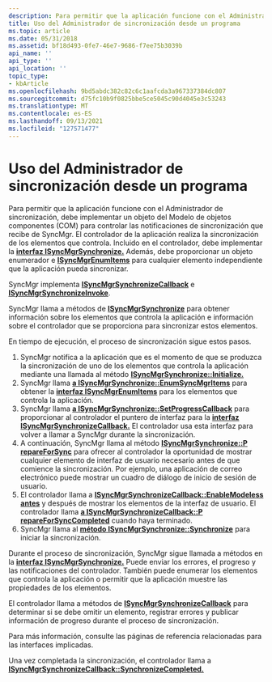 ```yaml
---
description: Para permitir que la aplicación funcione con el Administrador de sincronización, debe implementar un objeto del Modelo de objetos componentes (COM) para controlar las notificaciones de sincronización que recibe de SyncMgr.
title: Uso del Administrador de sincronización desde un programa
ms.topic: article
ms.date: 05/31/2018
ms.assetid: bf18d493-0fe7-46e7-9686-f7ee75b3039b
api_name: ''
api_type: ''
api_location: ''
topic_type:
- kbArticle
ms.openlocfilehash: 9bd5abdc382c82c6c1aafcda3a967337384dc807
ms.sourcegitcommit: d75fc10b9f0825bbe5ce5045c90d4045e3c53243
ms.translationtype: MT
ms.contentlocale: es-ES
ms.lasthandoff: 09/13/2021
ms.locfileid: "127571477"
---
```

# <a name="using-synchronization-manager-from-a-program"></a>Uso del Administrador de sincronización desde un programa

Para permitir que la aplicación funcione con el Administrador de sincronización, debe implementar un objeto del Modelo de objetos componentes (COM) para controlar las notificaciones de sincronización que recibe de SyncMgr. El controlador de la aplicación realiza la sincronización de los elementos que controla. Incluido en el controlador, debe implementar la [**interfaz ISyncMgrSynchronize.**](/windows/desktop/api/Mobsync/nn-mobsync-isyncmgrsynchronize) Además, debe proporcionar un objeto enumerador e [**ISyncMgrEnumItems**](/windows/desktop/api/mobsync/nn-mobsync-isyncmgrenumitems) para cualquier elemento independiente que la aplicación pueda sincronizar.

SyncMgr implementa [**ISyncMgrSynchronizeCallback**](/windows/desktop/api/mobsync/nn-mobsync-isyncmgrsynchronizecallback) e [**ISyncMgrSynchronizeInvoke**](/windows/desktop/api/Mobsync/nn-mobsync-isyncmgrsynchronizeinvoke).

SyncMgr llama a métodos de [**ISyncMgrSynchronize**](/windows/desktop/api/Mobsync/nn-mobsync-isyncmgrsynchronize) para obtener información sobre los elementos que controla la aplicación e información sobre el controlador que se proporciona para sincronizar estos elementos.

En tiempo de ejecución, el proceso de sincronización sigue estos pasos.

1.  SyncMgr notifica a la aplicación que es el momento de que se produzca la sincronización de uno de los elementos que controla la aplicación mediante una llamada al método [**ISyncMgrSynchronize::Initialize.**](/windows/desktop/api/Mobsync/nf-mobsync-isyncmgrsynchronize-initialize)
2.  SyncMgr llama [**a ISyncMgrSynchronize::EnumSyncMgrItems**](/windows/desktop/api/Mobsync/nf-mobsync-isyncmgrsynchronize-enumsyncmgritems) para obtener la [**interfaz ISyncMgrEnumItems**](/windows/desktop/api/mobsync/nn-mobsync-isyncmgrenumitems) para los elementos que controla la aplicación.
3.  SyncMgr llama [**a ISyncMgrSynchronize::SetProgressCallback**](/windows/desktop/api/Mobsync/nf-mobsync-isyncmgrsynchronize-setprogresscallback) para proporcionar al controlador el puntero de interfaz para la [**interfaz ISyncMgrSynchronizeCallback.**](/windows/desktop/api/mobsync/nn-mobsync-isyncmgrsynchronizecallback) El controlador usa esta interfaz para volver a llamar a SyncMgr durante la sincronización.
4.  A continuación, SyncMgr llama al método [**ISyncMgrSynchronize::P repareForSync**](/windows/desktop/api/Mobsync/nf-mobsync-isyncmgrsynchronize-prepareforsync) para ofrecer al controlador la oportunidad de mostrar cualquier elemento de interfaz de usuario necesario antes de que comience la sincronización. Por ejemplo, una aplicación de correo electrónico puede mostrar un cuadro de diálogo de inicio de sesión de usuario.
5.  El controlador llama a [**ISyncMgrSynchronizeCallback::EnableModeless antes**](/windows/desktop/api/Mobsync/nf-mobsync-isyncmgrsynchronizecallback-enablemodeless) y después de mostrar los elementos de la interfaz de usuario. El controlador llama [**a ISyncMgrSynchronizeCallback::P repareForSyncCompleted**](/windows/desktop/api/Mobsync/nf-mobsync-isyncmgrsynchronizecallback-prepareforsynccompleted) cuando haya terminado.
6.  SyncMgr llama al [**método ISyncMgrSynchronize::Synchronize**](/windows/desktop/api/Mobsync/nf-mobsync-isyncmgrsynchronize-synchronize) para iniciar la sincronización.

Durante el proceso de sincronización, SyncMgr sigue llamada a métodos en la [**interfaz ISyncMgrSynchronize.**](/windows/desktop/api/Mobsync/nn-mobsync-isyncmgrsynchronize) Puede enviar los errores, el progreso y las notificaciones del controlador. También puede enumerar los elementos que controla la aplicación o permitir que la aplicación muestre las propiedades de los elementos.

El controlador llama a métodos de [**ISyncMgrSynchronizeCallback**](/windows/desktop/api/mobsync/nn-mobsync-isyncmgrsynchronizecallback) para determinar si se debe omitir un elemento, registrar errores y publicar información de progreso durante el proceso de sincronización.

Para más información, consulte las páginas de referencia relacionadas para las interfaces implicadas.

Una vez completada la sincronización, el controlador llama a [**ISyncMgrSynchronizeCallback::SynchronizeCompleted.**](/windows/desktop/api/Mobsync/nf-mobsync-isyncmgrsynchronizecallback-synchronizecompleted)

 

 



